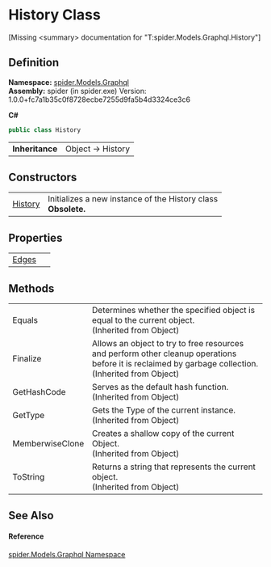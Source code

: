 # History Class


\[Missing &lt;summary&gt; documentation for "T:spider.Models.Graphql.History"\]



## Definition
**Namespace:** <a href="a7324a28-4f46-beaa-9269-26a8fa385391">spider.Models.Graphql</a>  
**Assembly:** spider (in spider.exe) Version: 1.0.0+fc7a1b35c0f8728ecbe7255d9fa5b4d3324ce3c6

**C#**
``` C#
public class History
```

<table><tr><td><strong>Inheritance</strong></td><td>Object  →  History</td></tr>
</table>



## Constructors
<table>
<tr>
<td><a href="1c65d48b-76f6-6586-3fe4-9eaec6882150">History</a></td>
<td>Initializes a new instance of the History class<br /><strong>Obsolete.</strong></td></tr>
</table>

## Properties
<table>
<tr>
<td><a href="7c5ff67d-b27a-752b-7c14-5f314e225510">Edges</a></td>
<td> </td></tr>
</table>

## Methods
<table>
<tr>
<td>Equals</td>
<td>Determines whether the specified object is equal to the current object.<br />(Inherited from Object)</td></tr>
<tr>
<td>Finalize</td>
<td>Allows an object to try to free resources and perform other cleanup operations before it is reclaimed by garbage collection.<br />(Inherited from Object)</td></tr>
<tr>
<td>GetHashCode</td>
<td>Serves as the default hash function.<br />(Inherited from Object)</td></tr>
<tr>
<td>GetType</td>
<td>Gets the Type of the current instance.<br />(Inherited from Object)</td></tr>
<tr>
<td>MemberwiseClone</td>
<td>Creates a shallow copy of the current Object.<br />(Inherited from Object)</td></tr>
<tr>
<td>ToString</td>
<td>Returns a string that represents the current object.<br />(Inherited from Object)</td></tr>
</table>

## See Also


#### Reference
<a href="a7324a28-4f46-beaa-9269-26a8fa385391">spider.Models.Graphql Namespace</a>  
